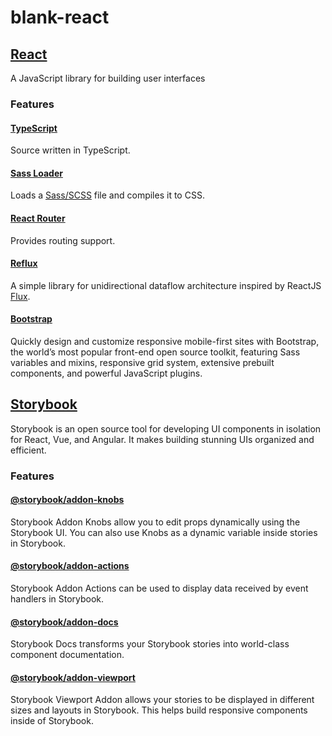 # blank-react

## [React](https://reactjs.org/)
A JavaScript library for building user interfaces

### Features
#### [TypeScript](https://www.typescriptlang.org)
Source written in TypeScript.

#### [Sass Loader](https://github.com/webpack-contrib/sass-loader#readme)
Loads a [Sass/SCSS](https://sass-lang.com/) file and compiles it to CSS.

#### [React Router](https://github.com/ReactTraining/react-router#readme)
Provides routing support.

#### [Reflux](https://github.com/reflux/refluxjs#readme)
A simple library for unidirectional dataflow architecture inspired by ReactJS [Flux](https://reactjs.org/blog/2014/05/06/flux.html).

#### [Bootstrap](https://getbootstrap.com/)
Quickly design and customize responsive mobile-first sites with Bootstrap, the world’s most popular front-end open source toolkit, featuring Sass variables and mixins, responsive grid system, extensive prebuilt components, and powerful JavaScript plugins.

## [Storybook](https://storybook.js.org/)
Storybook is an open source tool for developing UI components in isolation for React, Vue, and Angular. It makes building stunning UIs organized and efficient.

### Features
#### [@storybook/addon-knobs](https://github.com/storybookjs/storybook/tree/master/addons/knobs)
Storybook Addon Knobs allow you to edit props dynamically using the Storybook UI. You can also use Knobs as a dynamic variable inside stories in Storybook.

#### [@storybook/addon-actions](https://github.com/storybookjs/storybook/tree/master/addons/actions)
Storybook Addon Actions can be used to display data received by event handlers in Storybook.

#### [@storybook/addon-docs](https://github.com/storybookjs/storybook/tree/master/addons/docs)
Storybook Docs transforms your Storybook stories into world-class component documentation.

#### [@storybook/addon-viewport](https://github.com/storybookjs/storybook/tree/master/addons/viewport)
Storybook Viewport Addon allows your stories to be displayed in different sizes and layouts in Storybook. This helps build responsive components inside of Storybook.
